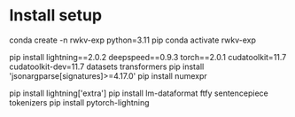 # Install setup

conda create -n rwkv-exp python=3.11 pip
conda activate rwkv-exp

pip install lightning==2.0.2 deepspeed==0.9.3 torch==2.0.1 cudatoolkit=11.7 cudatoolkit-dev=11.7 datasets transformers 
pip install 'jsonargparse[signatures]>=4.17.0'
pip install numexpr

pip install lightning['extra']
pip install lm-dataformat ftfy sentencepiece tokenizers
pip install pytorch-lightning